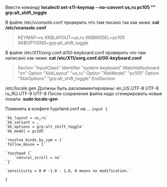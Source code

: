 Ввести команду **localectl set-x11-keymap --no-convert us,ru pc105 "" grp:alt_shift_toggle**


В файле /etc/vconsole.conf проверить что там писано так как ниже:
**cat /etc/vconsole.conf** 
> KEYMAP=ru
> XKBLAYOUT=us,ru
> XKBMODEL=pc105
> XKBOPTIONS=grp:alt_shift_toggle

В файле /etc/X11/xorg.conf.d/00-keyboard.conf проверить что там написано как ниже:
**cat /etc/X11/xorg.conf.d/00-keyboard.conf**
> Section "InputClass"
>         Identifier "system-keyboard"
>         MatchIsKeyboard "on"
>         Option "XkbLayout" "us,ru"
>         Option "XkbModel" "pc105"
>         Option "XkbOptions" "grp:alt_shift_toggle"
> EndSection


/etc/locale.gen
Должны быть раскомментированы:
en_US.UTF-8 UTF-8 
ru_RU.UTF-8 UTF-8 
После сохранения файла надо сгенерировать новые локали.
**sudo locale-gen**

Поменять в конфиге hyprland.conf на ...
`input {`

	`kb_layout = us,ru`
	`kb_variant = ,`
	`kb_options = grp:alt_shift_toggle`
	`kb_model = pc105`
	
	`resolve_binds_by_sym = 1`
	`follow_mouse = 1`
	
	`touchpad {`
		`natural_scroll = no`
	`}`

	`sensitivity = 0 # -1.0 - 1.0, 0 means no modification.`
`}`
